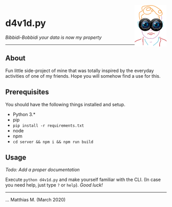 <img src="server/public/media/logo.png" width="100px" align="right" />

d4v1d.py
========
_Bibbidi-Bobbidi your data is now my property_

---

## About

Fun little side-project of mine that was totally inspired by the everyday activities of one of my friends. Hope you will somehow find a use for this.

## Prerequisites

You should have the following things installed and setup.

* Python 3.*
* pip
* `pip install -r requirements.txt`
* node
* npm
* `cd server && npm i && npm run build`

## Usage

_Todo: Add a proper documentation_

Execute `python d4v1d.py` and make yourself familiar with the CLI. (In case you need help, just type `?` or `help`). _Good luck!_

---

... Matthias M. (March 2020)
